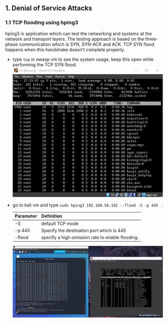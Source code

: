 ## 1. Denial of Service Attacks

### 1.1 TCP flooding using hping3

hping3 is application which can test the networking and systems at the network and transport layers. The testing approach is based on the three-phase communication which is SYN, SYN-ACK and ACK. TCP SYN flood happens when this handshake doesn't complete properly.

- type `top` in owasp vm to see the system usage, keep this open while performing the TCP SYN flood.
    <img src="https://github.com/mr-desilva/6COSC019C-Cyber-Security/blob/main/Tutorial%204/images/img1.png">

- go to kali vm and type `sudo hping3 192.168.56.102 --flood -S -p 445 ` .
  
    |Parameter|Definition|
    |:----|:----|
    |-S|default TCP mode|
    |-p 445|Specify the destination port which is 445|
    |-flood| specify a high omission rate to enable flooding.

    <img src="https://github.com/mr-desilva/6COSC019C-Cyber-Security/blob/main/Tutorial%204/images/img2.png">
